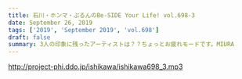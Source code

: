 ```yaml
---
title: 石川・ホンマ・ぶるんのBe-SIDE Your Life! vol.698-3
date: September 26, 2019
tags: ['2019', 'September 2019', 'vol.698']
draft: false
summary: 3人の印象に残ったアーティストは？？ちょっとお疲れモードです。MIURA
---
```


http://project-phi.ddo.jp/ishikawa/ishikawa698_3.mp3